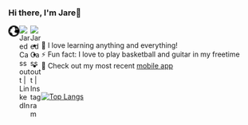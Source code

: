 ### Hi there, I'm Jare👋

[<img align="left" alt="JaredCS.com" width="22px" src="https://raw.githubusercontent.com/iconic/open-iconic/master/svg/globe.svg" />][website]
[<img align="left" alt="Jared Cassoutt | LinkedIn" width="22px" src="https://cdn.jsdelivr.net/npm/simple-icons@v3/icons/linkedin.svg" />][linkedin]
[<img align="left" alt="JaredCassoutt | Instagram" width="22px" src="https://cdn.jsdelivr.net/npm/simple-icons@v3/icons/instagram.svg" />][instagram]
<br/>


- 🌱 I love learning anything and everything!
- ⚡ Fun fact: I love to play basketball and guitar in my freetime
- 📱 Check out my most recent [mobile app](https://apps.apple.com/us/app/walls-bounce/id1546190134)

<br/>

[![Top Langs](https://github-readme-stats.vercel.app/api/top-langs/?username=jaredcassoutt&hide=html)](https://github.com/jaredcassoutt/github-readme-stats?theme=dark)

[website]: https://JaredCS.com
[instagram]: https://instagram.com/jaredcassoutt
[linkedin]: https://linkedin.com/in/jaredcassoutt
